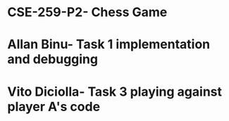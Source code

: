 # CSE-259-P2- Chess Game
# Allan Binu- Task 1 implementation and debugging

# Vito Diciolla- Task 3 playing against player A's code

